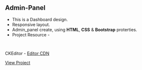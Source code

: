  ## Admin-Panel
* This is a Dashboard design.
* Responsive layout.
* Admin_panel create, using __HTML__, __CSS__ & __Bootstrap__ proterties.
* Project Resource -

&nbsp;
&nbsp;
&nbsp;


   CKEditor - [Editor CDN](https://ckeditor.com/)
   
   [View Project](https://mixblack.github.io/Cyro-Photography/)
